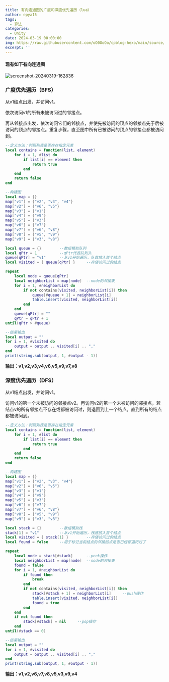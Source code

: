 ```yaml
---
title: 有向连通图的广度和深度优先遍历（lua）
author: epya15
tags:
  - 算法
categories:
  - Unity
date: 2024-03-19 00:00:00
img: https://raw.githubusercontent.com/oO0OoOo/cpblog-hexo/main/source/images/bg/591039263be09.jpg
excerpt: ''
---
```


#### 现有如下有向连通图



![screenshot-20240319-162836](https://raw.githubusercontent.com/oO0OoOo/cpblog-hexo/main/source/images/202403191630468.png)



### 广度优先遍历（BFS）



从v1结点出发，并访问v1。

依次访问v1的所有未被访问过的邻接点。

再从邻接点出发，依次访问它们的邻接点，并使先被访问的顶点的邻接点先于后被访问的顶点的邻接点。重复步骤，直至图中所有已被访问的顶点的邻接点都被访问到。



```lua
--定义方法：判断列表是否存在指定元素
local contains = function(list, element)
    for i = 1, #list do
        if list[i] == element then
            return true
        end
    end
    return false
end

--构建图
local map = {}
map["v1"] = {"v2", "v3", "v4"}
map["v2"] = {"v6", "v5"}
map["v3"] = {"v1"}
map["v4"] = {"v9"}
map["v5"] = {"v3"}
map["v6"] = {"v7"}
map["v7"] = {"v6", "v8"}
map["v8"] = {"v5", "v9"}
map["v9"] = {"v3", "v8"}

local queue = {}		--数组模拟队列
local qPtr = 1			--qPtr代表队列头
queue[qPtr] = "v1" 		--从v1开始遍历，队首放入首个结点
local visited = { queue[qPtr] }		--存储访问过的结点

repeat
    local node = queue[qPtr]
    local neighborList = map[node]	--node的邻接表
    for i = 1, #neighborList do
        if not contains(visited, neighborList[i]) then
            queue[#queue + 1] = neighborList[i]
            table.insert(visited, neighborList[i])
        end
    end
    queue[qPtr] = ""
    qPtr = qPtr + 1
until(qPtr > #queue)

--结果输出
local output = ""
for i = 1, #visited do
    output = output .. visited[i] .. ","
end
print(string.sub(output, 1, #output - 1))
```

**输出：v1,v2,v3,v4,v6,v5,v9,v7,v8**



### 深度优先遍历（DFS）



从v1结点出发，并访问v1。

访问v1的第一个未被访问的邻接点v2。再访问v2的第一个未被访问的邻接点，若结点v的所有邻接点不存在或都被访问过，则退回到上一个结点。直到所有的结点都被访问到。



```lua
--定义方法：判断列表是否存在指定元素
local contains = function(list, element)
    for i = 1, #list do
        if list[i] == element then
            return true
        end
    end
    return false
end

--构建图
local map = {}
map["v1"] = {"v2", "v3", "v4"}
map["v2"] = {"v6", "v5"}
map["v3"] = {"v1"}
map["v4"] = {"v9"}
map["v5"] = {"v3"}
map["v6"] = {"v7"}
map["v7"] = {"v6", "v8"}
map["v8"] = {"v5", "v9"}
map["v9"] = {"v3", "v8"}

local stack = {}		--数组模拟栈
stack[1] = "v1" 		--从v1开始遍历，栈底放入首个结点
local visited = { stack[1] }		--存储访问过的结点
local found = false		--用于标记当前结点的邻接结点是否已经都遍历过了

repeat
    local node = stack[#stack]		--peek操作
    local neighborList = map[node]	--node的邻接表
    found = false
    for i = 1, #neighborList do
        if found then
            break
        end
        if not contains(visited, neighborList[i]) then
            stack[#stack + 1] = neighborList[i]		--push操作
            table.insert(visited, neighborList[i])
            found = true
        end
    end
    if not found then
        stack[#stack] = nil		--pop操作
    end
until(#stack == 0)

--结果输出
local output = ""
for i = 1, #visited do
    output = output .. visited[i] .. ","
end
print(string.sub(output, 1, #output - 1))
```
**输出：v1,v2,v6,v7,v8,v5,v3,v9,v4**

